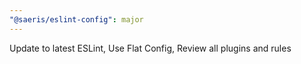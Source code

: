 ```yaml
---
"@saeris/eslint-config": major
---
```


Update to latest ESLint, Use Flat Config, Review all plugins and rules
